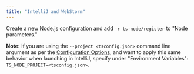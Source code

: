 ```yaml
---
title: "IntelliJ and WebStorm"
---
```


Create a new Node.js configuration and add `-r ts-node/register` to "Node parameters."

**Note:** If you are using the `--project <tsconfig.json>` command line argument as per the [Configuration Options](../configuration.md), and want to apply this same behavior when launching in IntelliJ, specify under "Environment Variables": `TS_NODE_PROJECT=<tsconfig.json>`.
